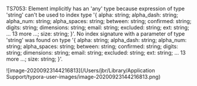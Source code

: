 TS7053: Element implicitly has an 'any' type because expression of type 'string' can't be used to index type '{ alpha: string; alpha_dash: string; alpha_num: string; alpha_spaces: string; between: string; confirmed: string; digits: string; dimensions: string; email: string; excluded: string; ext: string; ... 13 more ...; size: string; }'.   No index signature with a parameter of type 'string' was found on type '{ alpha: string; alpha_dash: string; alpha_num: string; alpha_spaces: string; between: string; confirmed: string; digits: string; dimensions: string; email: string; excluded: string; ext: string; ... 13 more ...; size: string; }'.

![image-20200923144216813](/Users/jbr/Library/Application Support/typora-user-images/image-20200923144216813.png)
